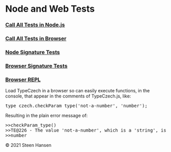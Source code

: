 
# Node and Web Tests

### [Call All Tests in Node.js](../test-collection/test-all-node.js)


### [Call All Tests in Browser](../test-collection/test-all-web.html)

### [Node Signature Tests](../test-collection/test-node-generative.js)

### [Browser Signature Tests](../test-collection/test-web-generative.html)


### [Browser REPL](../test-collection/repl.html)
Load TypeCzech in a browser so can easily execute functions, in the console, that appear in the comments of TypeCzech.js, like: 
<pre>
type_czech.checkParam_type('not-a-number', 'number');
</pre>

Resulting in the plain error message of:
<pre>
>>checkParam_type()
>>TE@226 - The value 'not-a-number', which is a 'string', is not a 'number'
>>number
</pre>

&copy; 2021 Steen Hansen

